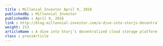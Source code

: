 ```yaml
---
title : Millenial Investor April 9, 2016
publishedBy : Millennial Investor
publishedOn : April 9, 2016
link : http://blog.millennial-investor.com/a-dive-into-storjs-decentralized-cloud-storage-platform/
weight: 213
articleName : A dive into Storj’s decentralized cloud storage platform
class : pressArticle
---
```

